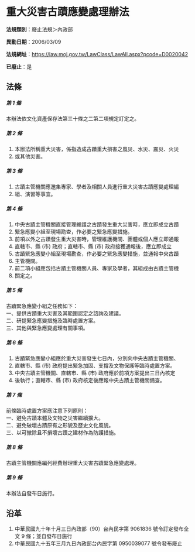 # 重大災害古蹟應變處理辦法

**法規類別**：廢止法規＞內政部

**異動日期**：2006/03/09  

**法規網址**：https://law.moj.gov.tw/LawClass/LawAll.aspx?pcode=D0020042

**已廢止**：是



## 法條
##### 第 1 條
本辦法依文化資產保存法第三十條之二第二項規定訂定之。

##### 第 2 條
1. 本辦法所稱重大災害，係指造成古蹟重大損害之風災、水災、震災、火災
1. 或其他災害。

##### 第 3 條
1. 古蹟主管機關應邀集專家、學者及相關人員進行重大災害古蹟應變處理編
1. 組、演習等事宜。

##### 第 4 條
1. 中央古蹟主管機關直接管理維護之古蹟發生重大災害時，應立即成立古蹟
1. 緊急應變小組至現場勘查，作必要之緊急應變措施。
1. 前項以外之古蹟發生重大災害時，管理維護機關、團體或個人應立即通報
1. 直轄市、縣 (市) 政府；直轄市、縣 (市) 政府接獲通報後，應立即成立
1. 古蹟緊急應變小組至現場勘查，作必要之緊急應變措施，並通報中央古蹟
1. 主管機關。
1. 前二項小組應包括古蹟主管機關人員、專家及學者，其組成由古蹟主管機
1. 關定之。

##### 第 5 條
古蹟緊急應變小組之任務如下：  
一、提供古蹟重大災害及其範圍認定之諮詢及建議。  
二、研提緊急應變措施及臨時處置方案。  
三、其他與緊急應變處理有關事項。

##### 第 6 條
1. 古蹟緊急應變小組應於重大災害發生七日內，分別向中央古蹟主管機關、
1. 直轄市、縣 (市) 政府提出緊急加固、支撐及文物保護等臨時處置方案。
1. 中央古蹟主管機關、直轄市、縣 (市) 政府應於前項方案提出三日內核定
1. 後執行；直轄市、縣 (市) 政府核定後應報中央古蹟主管機關備查。

##### 第 7 條
前條臨時處置方案應注意下列原則：  
一、避免古蹟本體及文物之災害繼續擴大。  
二、避免破壞古蹟原有之形貌及歷史文化風貌。  
三、以可撤除且不損壞古蹟之建材作為防護措施。

##### 第 8 條
古蹟主管機關應編列經費辦理重大災害古蹟緊急應變處理。

##### 第 9 條
本辦法自發布日施行。

## 沿革
1. 中華民國九十年十月三日內政部（90）台內民字第 9061836  號令訂定發布全文 9  條；並自發布日施行
1. 中華民國九十五年三月九日內政部台內民字第 0950039077 號令發布廢止
